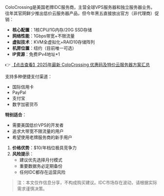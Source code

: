 

ColoCrossing是美国老牌IDC服务商，主营全球VPS服务器和独立服务器业务。往年其官网鲜少推出低价云服务器产品，但今年黑五直接放出官方（非代理商）促销：

- **核心配置**：1核CPU/1G内存/20G SSD存储
- **网络性能**：1Gbps带宽+不限流量
- **虚拟技术**：KVM全虚拟化+RAID10存储阵列
- **机房位置**：纽约（目前唯一可选）
- **IP资源**：免费IPv4地址*1

👉 [【点击查看】2025年最新 ColoCrossing 优惠码及特价云服务器方案汇总](https://bit.ly/ColoCrossing)

支持多种便捷支付渠道：
- 国际信用卡
- PayPal
- 支付宝
- 数字加密货币

**特别适合**：
- 需要美国低价VPS的开发者
- 追求大带宽不限流量的用户
- 希望使用老牌服务商的新手用户

1. **价格优势**：$10/年档位极具竞争力
2. **风险提示**：
   - 建议优先选择月付模式
   - 重要数据务必定期备份
   - 任何IDC都存在运营风险

> 注：本文仅作信息分享，不构成购买建议。IDC市场存在波动，请根据实际需求谨慎决策。
